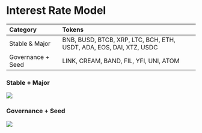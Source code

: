 # Interest Rate Model

| Category | Tokens |
| :--- | :--- |
| Stable & Major | BNB, BUSD, BTCB, XRP, LTC, BCH, ETH, USDT, ADA, EOS, DAI, XTZ, USDC |
| Governance + Seed | LINK, CREAM, BAND, FIL, YFI, UNI, ATOM |

### Stable + Major

![](https://i.imgur.com/5aoSePr.png)

### Governance + Seed

![](https://i.imgur.com/Fg4vOj7.png)

